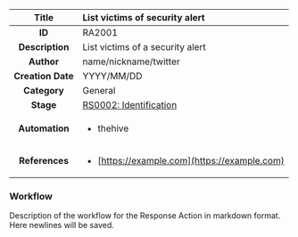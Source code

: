 | Title                       | List victims of security alert         |
|:---------------------------:|:--------------------|
| **ID**                      | RA2001            |
| **Description**             | List victims of a security alert   |
| **Author**                  | name/nickname/twitter        |
| **Creation Date**           | YYYY/MM/DD |
| **Category**                | General      |
| **Stage**                   |[RS0002: Identification](../Response_Stages/RS0002.md)| 
| **Automation** |<ul><li>thehive</li></ul>|
| **References** |<ul><li>[https://example.com](https://example.com)</li></ul>|

### Workflow

Description of the workflow for the Response Action in markdown format.  
Here newlines will be saved.  
